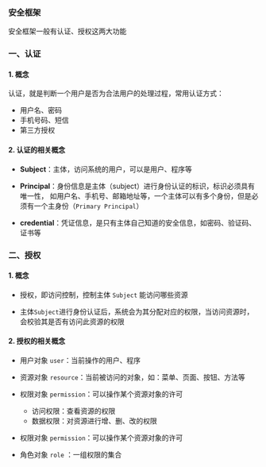 ### 安全框架
安全框架一般有认证、授权这两大功能

### 一、认证
#### 1. 概念
认证，就是判断一个用户是否为合法用户的处理过程，常用认证方式：
* 用户名、密码
* 手机号码、短信
* 第三方授权

#### 2. 认证的相关概念
* **Subject**：主体，访问系统的用户，可以是用户、程序等

* **Principal**：身份信息是主体（subject）进行身份认证的标识，标识必须具有唯一性，
如用户名、手机号、邮箱地址等，一个主体可以有多个身份，但是必须有一个主身份（`Primary Principal`）

* **credential**：凭证信息，是只有主体自己知道的安全信息，如密码、验证码、证书等



### 二、授权
#### 1. 概念
* 授权，即访问控制，控制主体 `Subject` 能访问哪些资源

* 主体`Subject`进行身份认证后，系统会为其分配对应的权限，当访问资源时，
会校验其是否有访问此资源的权限

#### 2. 授权的相关概念
* 用户对象 `user`：当前操作的用户、程序

* 资源对象 `resource`：当前被访问的对象，如：菜单、页面、按钮、方法等

* 权限对象 `permission`：可以操作某个资源对象的许可
    * 访问权限：查看资源的权限
    * 数据权限：对资源进行增、删、改的权限
* 权限对象 `permission`：可以操作某个资源对象的许可

* 角色对象 `role` ：一组权限的集合



 






